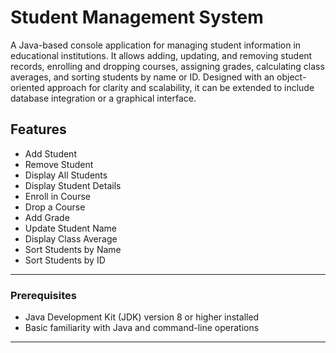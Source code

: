 # Student Management System

A Java-based console application for managing student information in educational institutions. It allows adding, updating, and removing student records, enrolling and dropping courses, assigning grades, calculating class averages, and sorting students by name or ID. Designed with an object-oriented approach for clarity and scalability, it can be extended to include database integration or a graphical interface.

##  Features

- Add Student  
- Remove Student  
- Display All Students  
- Display Student Details  
- Enroll in Course  
- Drop a Course  
- Add Grade  
- Update Student Name  
- Display Class Average  
- Sort Students by Name  
- Sort Students by ID   
---

### Prerequisites

- Java Development Kit (JDK) version 8 or higher installed  
- Basic familiarity with Java and command-line operations

---
